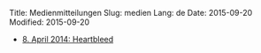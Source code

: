 Title: Medienmitteilungen
Slug: medien
Lang: de
Date: 2015-09-20
Modified: 2015-09-20

  * [8. April 2014: Heartbleed]({filename}2014-04-08_Heartbleed.md)
